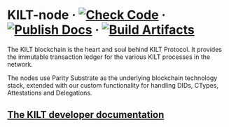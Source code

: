 # KILT-node &middot; [![Check Code](https://github.com/KILTprotocol/kilt-node/actions/workflows/check-code.yml/badge.svg)](https://github.com/KILTprotocol/kilt-node/actions/workflows/check-code.yml?query=branch%3Adevelop) &middot; [![Publish Docs](https://github.com/KILTprotocol/kilt-node/actions/workflows/publish-rustdocs.yml/badge.svg)](https://github.com/KILTprotocol/kilt-node/actions/workflows/publish-rustdocs.yml?query=branch%3Adevelop) &middot; [![Build Artifacts](https://gitlab.com/kiltprotocol/kilt-node/badges/develop/pipeline.svg?key_text=Build+Artifacts&key_width=100)](https://gitlab.com/kiltprotocol/kilt-node/-/pipelines?page=1&scope=all&ref=develop)


The KILT blockchain is the heart and soul behind KILT Protocol.
It provides the immutable transaction ledger for the various KILT processes in the network.

The nodes use Parity Substrate as the underlying blockchain technology stack, extended with our custom functionality for handling DIDs, CTypes, Attestations and Delegations.

## [The KILT developer documentation](https://dev.kilt.io)
